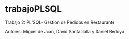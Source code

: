# trabajoPLSQL
Trabajo 2: PL/SQL- Gestión de Pedidos en  Restaurante

Autores: Miguel de Juan, David Santaolalla y Daniel Bedoya

